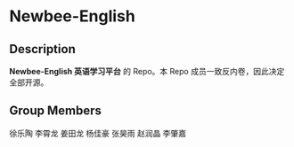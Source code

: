 # Newbee-English



## Description

**Newbee-English 英语学习平台** 的 Repo。本 Repo 成员一致反内卷，因此决定全部开源。



## Group Members

徐乐陶 李霄龙 姜田龙 杨佳豪 张昊雨 赵润晶 李肇嘉
